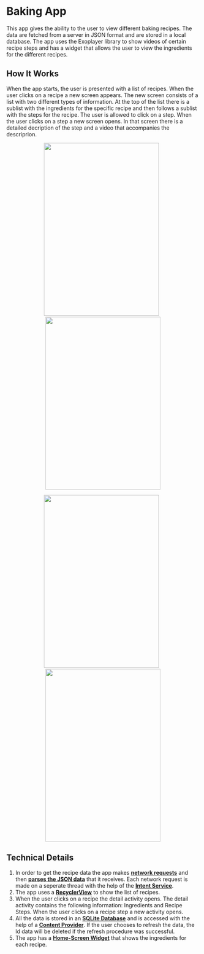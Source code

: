 # Baking App

This app gives the ability to the user to view different baking recipes. The data are fetched from a server in JSON format and are stored in a local database. The app uses the Exoplayer library to show videos of certain recipe steps and has a widget that allows the user to view the ingredients for the different recipes.

## How It Works

When the app starts, the user is presented with a list of recipes. When the user clicks on a recipe a new screen appears. The new screen consists of a list with two different types of information. At the top of the list there is a sublist with the ingredients for the specific recipe and then follows a sublist with the steps for the recipe. The user is allowed to click on a step. When the user clicks on a step a new screen opens. In that screen there is a detailed decription of the step and a video that accompanies the descriprion.

<p align="center">
  <img src="https://drive.google.com/uc?id=1JHIzmtMpDPfycAA9MtNG1hM7TrPNdCMt" width="300" height="450"> &nbsp<img src="https://drive.google.com/uc?id=1iH8QZClAdxm4Cddx4L9t0LV212jN7IET" width="300" height="450">
</p>

<p align="center">
  <img src="https://drive.google.com/uc?id=1RpHweh7zUF7raexbIseGLXsLuWocJAq7" width="300" height="450"> &nbsp<img src="https://drive.google.com/uc?id=1lstWW2YRHI0S78kmf8NvT9MChsix01ph" width="300" height="450">
</p>

## Technical Details

1. In order to get the recipe data the app makes [**network requests**](https://developer.android.com/training/basics/network-ops/) and then [**parses the JSON data**](https://developer.android.com/reference/org/json/package-summary) that it receives. Each network request is made on a seperate thread with the help of the [**Intent Service**](https://developer.android.com/reference/android/app/IntentService).
2. The app uses a [**RecyclerView**](https://developer.android.com/guide/topics/ui/layout/recyclerview) to show the list of recipes.
3. When the user clicks on a recipe the detail activity opens. The detail activity contains the following information: Ingredients and Recipe Steps. When the user clicks on a recipe step a new activity opens.
4.  All the data is stored in an [**SQLite Database**](https://developer.android.com/training/data-storage/sqlite) and is accessed with the help of a [**Content Provider**](https://developer.android.com/guide/topics/providers/content-providers). If the user chooses to refresh the data, the ld data will be deleted if the refresh procedure was successful.
5. The app has a [**Home-Screen Widget**](https://developer.android.com/guide/topics/appwidgets/overview) that shows the ingredients for each recipe.
